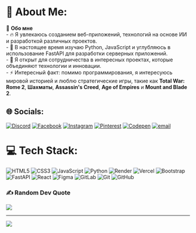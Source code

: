 # 💫 About Me:
🚀 **Обо мне**<br>- 🔥 Я увлекаюсь созданием веб-приложений, технологий на основе ИИ и разработкой различных проектов.<br>- 🌱 В настоящее время изучаю Python, JavaScript и углубляюсь в использование FastAPI для разработки серверных приложений.<br>- 💞️ Я открыт для сотрудничества в интересных проектах, которые объединяют технологии и инновации.<br>- ⚡ Интересный факт: помимо программирования, я интересуюсь мировой историей и люблю стратегические игры, такие как **Total War: Rome 2**, **Шахматы**, **Assassin's Creed**, **Age of Empires** и **Mount and Blade 2**.<br>


## 🌐 Socials:
[![Discord](https://img.shields.io/badge/Discord-%237289DA.svg?logo=discord&logoColor=white)](https://discord.gg/vache3641) [![Facebook](https://img.shields.io/badge/Facebook-%231877F2.svg?logo=Facebook&logoColor=white)](https://www.facebook.com/profile.php?id=61572173837827 ) [![Instagram](https://img.shields.io/badge/Instagram-%23E4405F.svg?logo=Instagram&logoColor=white)](https://instagram.com/vach_web_developer) [![Pinterest](https://img.shields.io/badge/Pinterest-%23E60023.svg?logo=Pinterest&logoColor=white)](https://pin.it/rSZitCyN4) [![Codepen](https://img.shields.io/badge/Codepen-000000?logo=codepen&logoColor=white)](https://codepen.io/VachaganProgram) [![email](https://img.shields.io/badge/Email-D14836?logo=gmail&logoColor=white)](mailto:vacheweb2004@gmail.com) 

# 💻 Tech Stack:
![HTML5](https://img.shields.io/badge/html5-%23E34F26.svg?style=for-the-badge&logo=html5&logoColor=white) ![CSS3](https://img.shields.io/badge/css3-%231572B6.svg?style=for-the-badge&logo=css3&logoColor=white) ![JavaScript](https://img.shields.io/badge/javascript-%23323330.svg?style=for-the-badge&logo=javascript&logoColor=%23F7DF1E) ![Python](https://img.shields.io/badge/python-3670A0?style=for-the-badge&logo=python&logoColor=ffdd54) ![Render](https://img.shields.io/badge/Render-%46E3B7.svg?style=for-the-badge&logo=render&logoColor=white) ![Vercel](https://img.shields.io/badge/vercel-%23000000.svg?style=for-the-badge&logo=vercel&logoColor=white) ![Bootstrap](https://img.shields.io/badge/bootstrap-%238511FA.svg?style=for-the-badge&logo=bootstrap&logoColor=white) ![FastAPI](https://img.shields.io/badge/FastAPI-005571?style=for-the-badge&logo=fastapi) ![React](https://img.shields.io/badge/react-%2320232a.svg?style=for-the-badge&logo=react&logoColor=%2361DAFB)  ![Figma](https://img.shields.io/badge/figma-%23F24E1E.svg?style=for-the-badge&logo=figma&logoColor=white) ![GitLab](https://img.shields.io/badge/gitlab-%23181717.svg?style=for-the-badge&logo=gitlab&logoColor=white) ![Git](https://img.shields.io/badge/git-%23F05033.svg?style=for-the-badge&logo=git&logoColor=white) ![GitHub](https://img.shields.io/badge/github-%23121011.svg?style=for-the-badge&logo=github&logoColor=white)

### ✍️ Random Dev Quote
![](https://quotes-github-readme.vercel.app/api?type=horizontal&theme=radical)


---
[![](https://visitcount.itsvg.in/api?id=VachaganProgram&icon=6&color=8)](https://visitcount.itsvg.in)

<!-- Proudly created with GPRM ( https://gprm.itsvg.in ) -->
